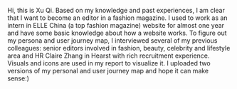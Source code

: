 Hi, this is Xu Qi. Based on my knowledge and past experiences, I am clear that I want to become an editor in a fashion magazine. I used to work as an intern in ELLE China (a top fashion magazine) website for almost one year and have some basic knowledge about how a website works. To figure out my persona and user journey map, I interviewed several of my previous colleagues: senior editors involved in fashion, beauty, celebrity and lifestyle area and HR Claire Zhang in Hearst with rich recruitment experience. Visuals and icons are used in my report to visualize it. I uploaded two versions of my personal and user journey map and hope it can make sense:)   
